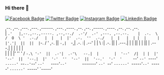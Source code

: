 ### Hi there 👋



[![Facebook Badge](https://img.shields.io/badge/-Facebook-3b5998?style=quare&labelColor=3b5998&logo=Facebook&logoColor=white&link=link)](https://www.facebook.com/mzffrcom) 
[![Twitter Badge](https://img.shields.io/badge/-Twitter-1DA1F2?style=flat-quare&labelColor=1DA1F2&logo=Twitter&logoColor=white&link=link)](https://www.twitter.com/mzffrcom) 
[![Instagram Badge](https://img.shields.io/badge/-Instagram-F56040?style=flat-quare&labelColor=F56040&logo=Instagram&logoColor=white&link=link)](https://www.instagram.com/mzffr67) 
[![Linkedin Badge](https://img.shields.io/badge/-Linkedin-2867B2?style=flat-quare&labelColor=2867B2&logo=Linkedin&logoColor=white&link=link)](https://www.linkedin.com/in/mzffrcom)


                                                                                                                                               
,--.   ,--.                        ,---. ,---.                  ,------.    ,---.   ,----.   ,--.   ,--. ,-----.  ,----.   ,--.   ,--. ,--.    
|   `.'   |,--.,--.,-----. ,--,--./  .-'/  .-' ,---. ,--.--.    |  .-.  \  /  O  \ '  .-./   |  |   |  |'  .-.  ''  .-./   |  |   |  | |  |    
|  |'.'|  ||  ||  |`-.  / ' ,-.  ||  `-,|  `-,| .-. :|  .--'    |  |  \  :|  .-.  ||  | .---.|  |   |  ||  | |  ||  | .---.|  |   |  | |  |    
|  |   |  |'  ''  ' /  `-.\ '-'  ||  .-'|  .-'\   --.|  |       |  '--'  /|  | |  |'  '--'  ||  '--.|  |'  '-'  ''  '--'  ||  '--.'  '-'  '    
`--'   `--' `----' `-----' `--`--'`--'  `--'   `----'`--'       `-------' `--' `--' `------' `-----'`--' `-----'  `------' `-----' `-----'     
                                                                                                                                               


<!--
**mzffr67/mzffr67** is a ✨ _special_ ✨ repository because its `README.md` (this file) appears on your GitHub profile.

Here are some ideas to get you started:

- 🔭 I’m currently working on ...
- 🌱 I’m currently learning ...
- 👯 I’m looking to collaborate on ...
- 🤔 I’m looking for help with ...
- 💬 Ask me about ...
- 📫 How to reach me: ...
- 😄 Pronouns: ...
- ⚡ Fun fact: ...
-->
